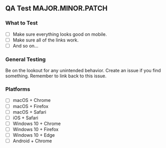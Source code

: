 ## QA Test MAJOR.MINOR.PATCH

### What to Test

- [ ] Make sure everything looks good on mobile.
- [ ] Make sure all of the links work.
- [ ] And so on...

### General Testing

Be on the lookout for any unintended behavior. Create an issue if you find something. Remember to link back to this issue.

### Platforms

- [ ] macOS + Chrome
- [ ] macOS + Firefox
- [ ] macOS + Safari
- [ ] iOS + Safari
- [ ] Windows 10 + Chrome
- [ ] Windows 10 + Firefox
- [ ] Windows 10 + Edge
- [ ] Android + Chrome